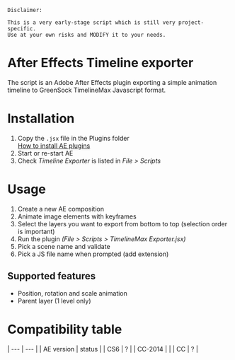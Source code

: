 ```
Disclaimer: 

This is a very early-stage script which is still very project-specific.
Use at your own risks and MODIFY it to your needs.
```

# After Effects Timeline exporter

The script is an Adobe After Effects plugin exporting a simple animation timeline
to GreenSock TimelineMax Javascript format.

# Installation

1. Copy the `.jsx` file in the Plugins folder  
   [How to install AE plugins](https://helpx.adobe.com/after-effects/using/plug-ins.html)
2. Start or re-start AE
3. Check _Timeline Exporter_ is listed in _File > Scripts_

# Usage

1. Create a new AE composition
2. Animate image elements with keyframes
3. Select the layers you want to export from bottom to top (selection order is important)
4. Run the plugin _(File > Scripts > TimelineMax Exporter.jsx)_
5. Pick a scene name and validate
6. Pick a JS file name when prompted (add extension)

## Supported features

- Position, rotation and scale animation
- Parent layer (1 level only)

# Compatibility table

| --- | --- |
| AE version | status |
| CS6 | ? |
| CC-2014 | |
| CC | ? |

